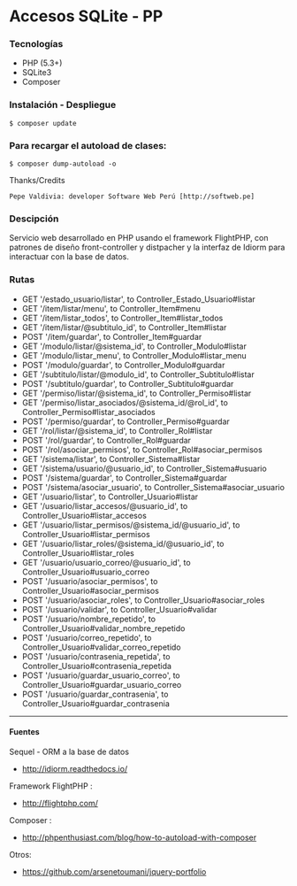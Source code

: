 # Accesos SQLite - PP

### Tecnologías

+ PHP (5.3+)
+ SQLite3
+ Composer

### Instalación - Despliegue

 	$ composer update

### Para recargar el autoload de clases:

 	$ composer dump-autoload -o

 Thanks/Credits

    Pepe Valdivia: developer Software Web Perú [http://softweb.pe]

### Descipción

Servicio web desarrollado en PHP usando el framework FlightPHP, con patrones de diseño front-controller y distpacher y la interfaz de Idiorm para interactuar con la base de datos.

### Rutas

+ GET '/estado_usuario/listar', to Controller_Estado_Usuario#listar
+ GET '/item/listar/menu', to Controller_Item#menu
+ GET '/item/listar_todos', to Controller_Item#listar_todos
+ GET '/item/listar/@subtitulo_id', to Controller_Item#listar
+ POST '/item/guardar', to Controller_Item#guardar
+ GET '/modulo/listar/@sistema_id', to Controller_Modulo#listar
+ GET '/modulo/listar_menu', to Controller_Modulo#listar_menu
+ POST '/modulo/guardar', to Controller_Modulo#guardar
+ GET '/subtitulo/listar/@modulo_id', to Controller_Subtitulo#listar
+ POST '/subtitulo/guardar', to Controller_Subtitulo#guardar
+ GET '/permiso/listar/@sistema_id', to Controller_Permiso#listar
+ GET '/permiso/listar_asociados/@sistema_id/@rol_id', to Controller_Permiso#listar_asociados
+ POST '/permiso/guardar', to Controller_Permiso#guardar
+ GET '/rol/listar/@sistema_id', to Controller_Rol#listar
+ POST '/rol/guardar', to Controller_Rol#guardar
+ POST '/rol/asociar_permisos', to Controller_Rol#asociar_permisos
+ GET '/sistema/listar', to Controller_Sistema#listar
+ GET '/sistema/usuario/@usuario_id', to Controller_Sistema#usuario
+ POST '/sistema/guardar', to Controller_Sistema#guardar
+ POST '/sistema/asociar_usuario', to Controller_Sistema#asociar_usuario
+ GET '/usuario/listar', to Controller_Usuario#listar
+ GET '/usuario/listar_accesos/@usuario_id', to Controller_Usuario#listar_accesos
+ GET '/usuario/listar_permisos/@sistema_id/@usuario_id', to Controller_Usuario#listar_permisos
+ GET '/usuario/listar_roles/@sistema_id/@usuario_id', to Controller_Usuario#listar_roles
+ GET '/usuario/usuario_correo/@usuario_id', to Controller_Usuario#usuario_correo
+ POST '/usuario/asociar_permisos', to Controller_Usuario#asociar_permisos
+ POST '/usuario/asociar_roles', to Controller_Usuario#asociar_roles
+ POST '/usuario/validar', to Controller_Usuario#validar
+ POST '/usuario/nombre_repetido', to Controller_Usuario#validar_nombre_repetido
+ POST '/usuario/correo_repetido', to Controller_Usuario#validar_correo_repetido
+ POST '/usuario/contrasenia_repetida', to Controller_Usuario#contrasenia_repetida
+ POST '/usuario/guardar_usuario_correo', to Controller_Usuario#guardar_usuario_correo
+ POST '/usuario/guardar_contrasenia', to Controller_Usuario#guardar_contrasenia

--- 

#### Fuentes

Sequel - ORM a la base de datos

+ http://idiorm.readthedocs.io/
	
Framework FlightPHP :

+ http://flightphp.com/

Composer :
+ http://phpenthusiast.com/blog/how-to-autoload-with-composer

Otros:
+ https://github.com/arsenetoumani/jquery-portfolio